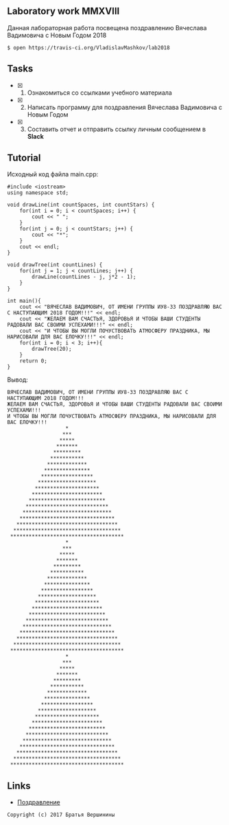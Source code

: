 ## Laboratory work MMXVIII

Данная лабораторная работа посвещена поздравлению Вячеслава Вадимовича с Новым Годом 2018
```ShellSession
$ open https://travis-ci.org/VladislavMashkov/lab2018
```
## Tasks

- [X] 1. Ознакомиться со ссылками учебного материала
- [X] 2. Написать программу для поздравления Вячеслава Вадимовича с Новым Годом
- [X] 3. Составить отчет и отправить ссылку личным сообщением в **Slack**

## Tutorial
Исходный код файла main.cpp:
```ShellSession
#include <iostream>
using namespace std;

void drawLine(int countSpaces, int countStars) {
	for(int i = 0; i < countSpaces; i++) {
		cout << " ";
	}
	for(int j = 0; j < countStars; j++) {
		cout << "*";
	}
	cout << endl;
}

void drawTree(int countLines) {
	for(int j = 1; j < countLines; j++) {
		drawLine(countLines - j, j*2 - 1);
	}
}

int main(){
	cout << "ВЯЧЕСЛАВ ВАДИМОВИЧ, ОТ ИМЕНИ ГРУППЫ ИУ8-33 ПОЗДРАВЛЯЮ ВАС С НАСТУПАЮЩИМ 2018 ГОДОМ!!!" << endl;
	cout << "ЖЕЛАЕМ ВАМ СЧАСТЬЯ, ЗДОРОВЬЯ И ЧТОБЫ ВАШИ СТУДЕНТЫ РАДОВАЛИ ВАС СВОИМИ УСПЕХАМИ!!!" << endl;
	cout << "И ЧТОБЫ ВЫ МОГЛИ ПОЧУСТВОВАТЬ АТМОСФЕРУ ПРАЗДНИКА, МЫ НАРИСОВАЛИ ДЛЯ ВАС ЕЛОЧКУ!!!" << endl;
	for(int i = 0; i < 3; i++){
		drawTree(20);	
	}
	return 0;
}

```
Вывод:
```ShellSession
ВЯЧЕСЛАВ ВАДИМОВИЧ, ОТ ИМЕНИ ГРУППЫ ИУ8-33 ПОЗДРАВЛЯЮ ВАС С НАСТУПАЮЩИМ 2018 ГОДОМ!!!
ЖЕЛАЕМ ВАМ СЧАСТЬЯ, ЗДОРОВЬЯ И ЧТОБЫ ВАШИ СТУДЕНТЫ РАДОВАЛИ ВАС СВОИМИ УСПЕХАМИ!!!
И ЧТОБЫ ВЫ МОГЛИ ПОЧУСТВОВАТЬ АТМОСФЕРУ ПРАЗДНИКА, МЫ НАРИСОВАЛИ ДЛЯ ВАС ЕЛОЧКУ!!!
                   *
                  ***
                 *****
                *******
               *********
              ***********
             *************
            ***************
           *****************
          *******************
         *********************
        ***********************
       *************************
      ***************************
     *****************************
    *******************************
   *********************************
  ***********************************
 *************************************
                   *
                  ***
                 *****
                *******
               *********
              ***********
             *************
            ***************
           *****************
          *******************
         *********************
        ***********************
       *************************
      ***************************
     *****************************
    *******************************
   *********************************
  ***********************************
 *************************************
                   *
                  ***
                 *****
                *******
               *********
              ***********
             *************
            ***************
           *****************
          *******************
         *********************
        ***********************
       *************************
      ***************************
     *****************************
    *******************************
   *********************************
  ***********************************
 *************************************

```

## Links

- [Поздравление](https://travis-ci.org/VladislavMashkov/lab2018)
```
Copyright (c) 2017 Братья Вершинины
```
